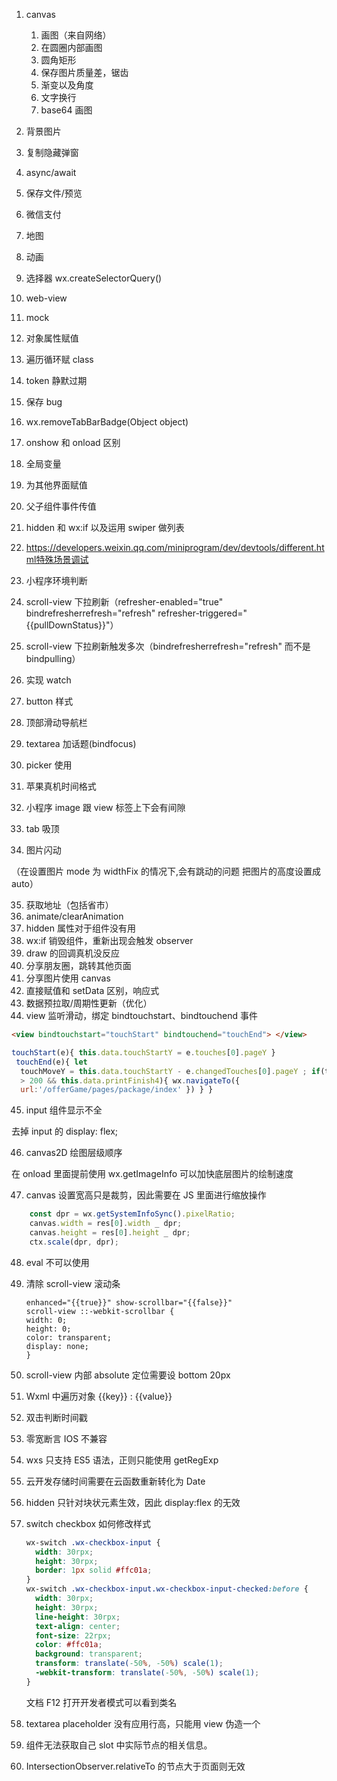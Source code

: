 1. canvas

   1. 画图（来自网络）
   2. 在圆圈内部画图
   3. 圆角矩形
   4. 保存图片质量差，锯齿
   5. 渐变以及角度
   6. 文字换行
   7. base64 画图

2. 背景图片
3. 复制隐藏弹窗
4. async/await
5. 保存文件/预览
6. 微信支付
7. 地图
8. 动画
9. 选择器 wx.createSelectorQuery()
10. web-view
11. mock
12. 对象属性赋值
13. 遍历循环赋 class
14. token 静默过期
15. 保存 bug
16. wx.removeTabBarBadge(Object object)
17. onshow 和 onload 区别
18. 全局变量
19. 为其他界面赋值
20. 父子组件事件传值
21. hidden 和 wx:if 以及运用 swiper 做列表
22. https://developers.weixin.qq.com/miniprogram/dev/devtools/different.html特殊场景调试
23. 小程序环境判断
24. scroll-view 下拉刷新（refresher-enabled="true" bindrefresherrefresh="refresh" refresher-triggered="{{pullDownStatus}}"）
25. scroll-view 下拉刷新触发多次（bindrefresherrefresh="refresh" 而不是 bindpulling）
26. 实现 watch
27. button 样式
28. 顶部滑动导航栏
29. textarea 加话题(bindfocus)
30. picker 使用
31. 苹果真机时间格式
32. 小程序 image 跟 view 标签上下会有间隙
33. tab 吸顶
34. 图片闪动

（在设置图片 mode 为 widthFix 的情况下,会有跳动的问题
把图片的高度设置成 auto）

35. 获取地址（包括省市）
36. animate/clearAnimation
37. hidden 属性对于组件没有用
38. wx:if 销毁组件，重新出现会触发 observer
39. draw 的回调真机没反应
40. 分享朋友圈，跳转其他页面
41. 分享图片使用 canvas
42. 直接赋值和 setData 区别，响应式
43. 数据预拉取/周期性更新（优化）
44. view 监听滑动，绑定 bindtouchstart、bindtouchend 事件

```html
<view bindtouchstart="touchStart" bindtouchend="touchEnd"> </view>
```

```javascript
touchStart(e){ this.data.touchStartY = e.touches[0].pageY }
 touchEnd(e){ let
  touchMoveY = this.data.touchStartY - e.changedTouches[0].pageY ; if(touchMoveY
  > 200 && this.data.printFinish4){ wx.navigateTo({
  url:'/offerGame/pages/package/index' }) } }
```

45. input 组件显示不全

去掉 input 的 display: flex;

46. canvas2D 绘图层级顺序

在 onload 里面提前使用 wx.getImageInfo 可以加快底层图片的绘制速度

47. canvas 设置宽高只是裁剪，因此需要在 JS 里面进行缩放操作

```javascript
    const dpr = wx.getSystemInfoSync().pixelRatio;
    canvas.width = res[0].width _ dpr;
    canvas.height = res[0].height _ dpr;
    ctx.scale(dpr, dpr);
```

48. eval 不可以使用
49. 清除 scroll-view 滚动条
    ```
    enhanced="{{true}}" show-scrollbar="{{false}}"
    scroll-view ::-webkit-scrollbar {
    width: 0;
    height: 0;
    color: transparent;
    display: none;
    }
    ```
50. scroll-view 内部 absolute 定位需要设 bottom 20px
51. Wxml 中遍历对象
    <view wx:for="{{obj}}" wx:for-index="key" wx:for-item="value">
    {{key}} : {{value}}
    </view>

52. 双击判断时间戳
53. 零宽断言 IOS 不兼容
54. wxs 只支持 ES5 语法，正则只能使用 getRegExp
55. 云开发存储时间需要在云函数重新转化为 Date
56. hidden 只针对块状元素生效，因此 display:flex 的无效
57. switch checkbox 如何修改样式
    ```css
    wx-switch .wx-checkbox-input {
      width: 30rpx;
      height: 30rpx;
      border: 1px solid #ffc01a;
    }
    wx-switch .wx-checkbox-input.wx-checkbox-input-checked:before {
      width: 30rpx;
      height: 30rpx;
      line-height: 30rpx;
      text-align: center;
      font-size: 22rpx;
      color: #ffc01a;
      background: transparent;
      transform: translate(-50%, -50%) scale(1);
      -webkit-transform: translate(-50%, -50%) scale(1);
    }
    ```
    文档 F12 打开开发者模式可以看到类名
58. textarea placeholder 没有应用行高，只能用 view 伪造一个
59. 组件无法获取自己 slot 中实际节点的相关信息。
60. IntersectionObserver.relativeTo 的节点大于页面则无效
